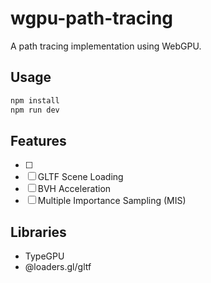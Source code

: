 # wgpu-path-tracing

A path tracing implementation using WebGPU.

## Usage

```bash
npm install
npm run dev
```

## Features

- [ ]
- [ ] GLTF Scene Loading
- [ ] BVH Acceleration
- [ ] Multiple Importance Sampling (MIS)

## Libraries

- TypeGPU
- @loaders.gl/gltf
